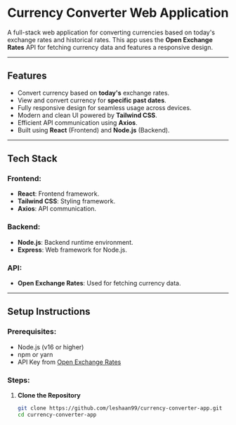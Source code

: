 # Currency Converter Web Application

A full-stack web application for converting currencies based on today's exchange rates and historical rates. This app uses the **Open Exchange Rates** API for fetching currency data and features a responsive design.

---

## Features

- Convert currency based on **today's** exchange rates.
- View and convert currency for **specific past dates**.
- Fully responsive design for seamless usage across devices.
- Modern and clean UI powered by **Tailwind CSS**.
- Efficient API communication using **Axios**.
- Built using **React** (Frontend) and **Node.js** (Backend).

---

## Tech Stack

### Frontend:
- **React**: Frontend framework.
- **Tailwind CSS**: Styling framework.
- **Axios**: API communication.

### Backend:
- **Node.js**: Backend runtime environment.
- **Express**: Web framework for Node.js.

### API:
- **Open Exchange Rates**: Used for fetching currency data.

---

## Setup Instructions

### Prerequisites:
- Node.js (v16 or higher)
- npm or yarn
- API Key from [Open Exchange Rates](https://openexchangerates.org/)

### Steps:

1. **Clone the Repository**
   ```bash
   git clone https://github.com/leshaan99/currency-converter-app.git
   cd currency-converter-app
